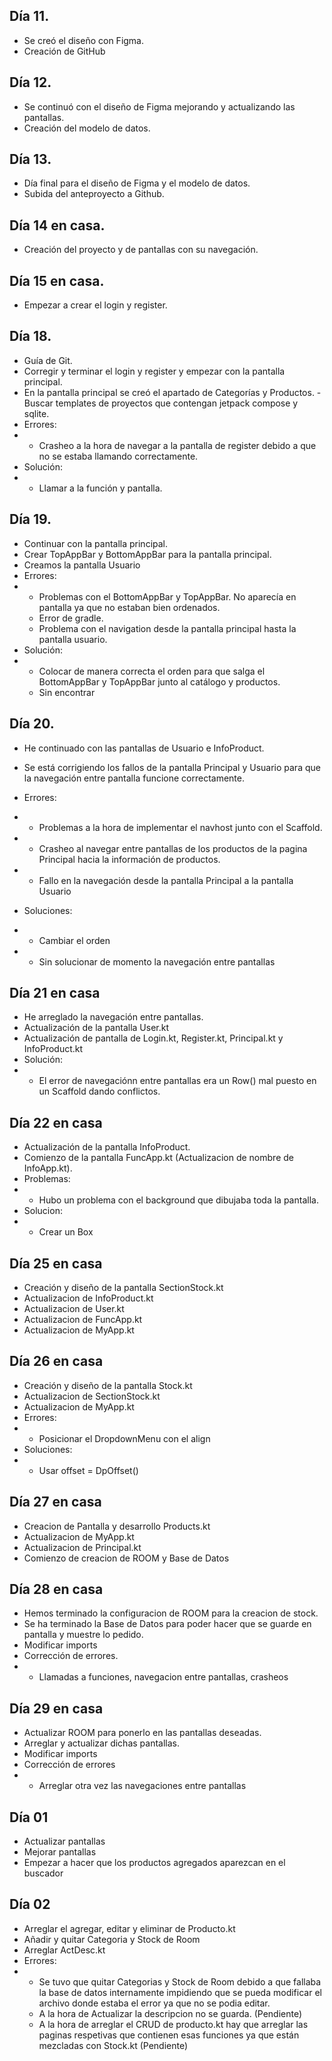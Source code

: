 ## Día 11.
- Se creó el diseño con Figma.
- Creación de GitHub

## Día 12.
- Se continuó con el diseño de Figma mejorando y actualizando las pantallas.
- Creación del modelo de datos.

## Día 13.
- Día final para el diseño de Figma y el modelo de datos.
- Subida del anteproyecto a Github.

## Día 14 en casa.
- Creación del proyecto y de pantallas con su navegación.

## Día 15 en casa.
- Empezar a crear el login y register.

## Día 18.
- Guía de Git.
- Corregir y terminar el login y register y empezar con la pantalla principal.
- En la pantalla principal se creó el apartado de Categorías y Productos.
 -Buscar templates de proyectos que contengan jetpack compose y sqlite.
- Errores:
- - Crasheo a la hora de navegar a la pantalla de register debido a que no se estaba llamando correctamente.
- Solución:
- - Llamar a la función y pantalla.

## Día 19.
- Continuar con la pantalla principal.
- Crear TopAppBar y BottomAppBar para la pantalla principal.
- Creamos la pantalla Usuario
- Errores:
- - Problemas con el BottomAppBar y TopAppBar. No aparecía en pantalla ya que no estaban bien ordenados.
  -  Error de gradle.
  -   Problema con el navigation desde la pantalla principal hasta la pantalla usuario.
- Solución:
- - Colocar de manera correcta el orden para que salga el BottomAppBar y TopAppBar junto al catálogo y productos.
  - Sin encontrar

## Día 20.
- He continuado con las pantallas de Usuario e InfoProduct.
- Se está corrigiendo los fallos de la pantalla Principal y Usuario para que la navegación entre pantalla funcione correctamente.
- Errores:
- - Problemas a la hora de implementar el navhost junto con el Scaffold.
- - Crasheo al navegar entre pantallas de los productos de la pagina Principal hacia la información de productos.
- - Fallo en la navegación desde la pantalla Principal a la pantalla Usuario

- Soluciones:
- - Cambiar el orden
- - Sin solucionar de momento la navegación entre pantallas

 ## Día 21 en casa
 - He arreglado la navegación entre pantallas.
 - Actualización de la pantalla User.kt
 - Actualización de pantalla de Login.kt, Register.kt, Principal.kt y InfoProduct.kt
 - Solución:
 - - El error de navegaciónn entre pantallas era un Row() mal puesto en un Scaffold dando conflictos.
  
## Día 22 en casa
- Actualización de la pantalla InfoProduct.
- Comienzo de la pantalla FuncApp.kt (Actualizacion de nombre de InfoApp.kt).
- Problemas:
-  - Hubo un problema con el background que dibujaba toda la pantalla.
- Solucion:
-  - Crear un Box

## Día 25 en casa
- Creación y diseño de la pantalla SectionStock.kt 
- Actualizacion de InfoProduct.kt
- Actualizacion de User.kt
- Actualizacion de FuncApp.kt
- Actualizacion de MyApp.kt

## Día 26 en casa
- Creación y diseño de la pantalla Stock.kt
- Actualizacion de SectionStock.kt
- Actualizacion de MyApp.kt
- Errores:
-  - Posicionar el DropdownMenu con el align
- Soluciones:
-  - Usar offset = DpOffset()

##  Día 27 en casa
- Creacion de Pantalla y desarrollo Products.kt
- Actualizacion de MyApp.kt
- Actualizacion de Principal.kt
- Comienzo de creacion de ROOM y Base de Datos

## Día 28 en casa
- Hemos terminado la configuracion de ROOM para la creacion de stock.
- Se ha terminado la Base de Datos para poder hacer que se guarde en pantalla y muestre lo pedido.
- Modificar imports
- Corrección de errores.
-  - Llamadas a funciones, navegacion entre pantallas, crasheos

## Día 29 en casa
- Actualizar ROOM para ponerlo en las pantallas deseadas.
- Arreglar y actualizar dichas pantallas.
- Modificar imports
- Corrección de errores
-  - Arreglar otra vez las navegaciones entre pantallas

## Día 01
- Actualizar pantallas
- Mejorar pantallas
- Empezar a hacer que los productos agregados aparezcan en el buscador

## Día 02
- Arreglar el agregar, editar y eliminar de Producto.kt
- Añadir y quitar Categoria y Stock de Room
- Arreglar ActDesc.kt
- Errores:
-  - Se tuvo que quitar Categorias y Stock de Room debido a que fallaba la base de datos internamente impidiendo que se pueda modificar el archivo donde estaba el error ya que no se podia editar.
   - A la hora de Actualizar la descripcion no se guarda. (Pendiente)
   - A la hora de arreglar el CRUD de producto.kt hay que arreglar las paginas respetivas que contienen esas funciones ya que están mezcladas con Stock.kt (Pendiente)

